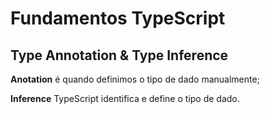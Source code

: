 # Fundamentos TypeScript

## Type Annotation & Type Inference

**Anotation** é quando definimos o tipo de dado manualmente;

**Inference** TypeScript identifica e define o tipo de dado.
